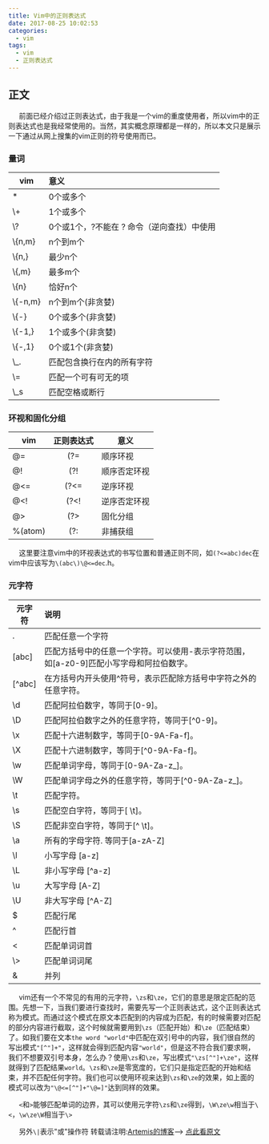 ```yaml
---
title: Vim中的正则表达式
date: 2017-08-25 10:02:53
categories:
  - vim
tags:
  - vim
  - 正则表达式
---
```


## 正文

&ensp;&ensp;&ensp;前面已经介绍过正则表达式，由于我是一个vim的重度使用者，所以vim中的正则表达式也是我经常使用的。当然，其实概念原理都是一样的，所以本文只是展示一下通过从网上搜集的vim正则的符号使用而已。

<!--more-->

### 量词

|   vim  |     意义
|--------|:----------------------
| \*     |  0个或多个
| \\+    |  1个或多个
| \\?     |  0个或1个，\?不能在 ? 命令（逆向查找）中使用
| \\{n,m} |  n个到m个
| \\{n,}  |  最少n个
| \\{,m}  |  最多m个
| \\{n}   |  恰好n个
| \\{-n,m}|  n个到m个(非贪婪)
| \\{-}   |  0个或多个(非贪婪)
| \\{-1,} |  1个或多个(非贪婪)
| \\{-,1} |  0个或1个(非贪婪)
| \\_.    |  匹配包含换行在内的所有字符
| \\=     |  匹配一个可有可无的项
| \\_s    |  匹配空格或断行

### 环视和固化分组

 |  vim        |  正则表达式   |      意义     |
 |-------------|:-------------:|---------------|
 |  \@=        |  (?=          |  顺序环视     |
 |  \@!        |  (?!          |  顺序否定环视 |
 |  \@<=       |  (?<=         |  逆序环视     |
 |  \@<!       |  (?<!         |  逆序否定环视 |
 |  \@>        |  (?>          |  固化分组     |
 |  \%(atom\)  |  (?:          |  非捕获组     |

&ensp;&ensp;&ensp;这里要注意vim中的环视表达式的书写位置和普通正则不同，如`(?<=abc)dec`在vim中应该写为`\(abc\)\@<=dec`.h。

### 元字符

|  元字符 |           说明
|---------|:-------------------------------------------
|  .      |  匹配任意一个字符
|  [abc]  |  匹配方括号中的任意一个字符。可以使用-表示字符范围，如[a-z0-9]匹配小写字母和阿拉伯数字。
|  [^abc] |  在方括号内开头使用^符号，表示匹配除方括号中字符之外的任意字符。
|  \d     |  匹配阿拉伯数字，等同于[0-9]。
|  \D     |  匹配阿拉伯数字之外的任意字符，等同于[^0-9]。
|  \x     |  匹配十六进制数字，等同于[0-9A-Fa-f]。
|  \X     |  匹配十六进制数字，等同于[^0-9A-Fa-f]。
|  \w     |  匹配单词字母，等同于[0-9A-Za-z_]。
|  \W     |  匹配单词字母之外的任意字符，等同于[^0-9A-Za-z_]。
|  \t     |  匹配<TAB>字符。
|  \s     |  匹配空白字符，等同于[ \t]。
|  \S     |  匹配非空白字符，等同于[^ \t]。
|  \a     |  所有的字母字符. 等同于[a-zA-Z]
|  \l     |  小写字母 [a-z]
|  \L     |  非小写字母 [^a-z]
|  \u     |  大写字母 [A-Z]
|  \U     |  非大写字母 [^A-Z]
|  $      |  匹配行尾
|  ^      |  匹配行首
|  \<     |  匹配单词词首
|  \\>     |  匹配单词词尾
|  \&     |  并列

&ensp;&ensp;&ensp;vim还有一个不常见的有用的元字符，`\zs`和`\ze`，它们的意思是限定匹配的范围。先想一下，当我们要进行查找时，需要先写一个正则表达式，这个正则表达式称为模式。而通过这个模式在原文本匹配到的内容成为匹配，有的时候需要对匹配的部分内容进行截取，这个时候就需要用到`\zs`（匹配开始）和`\ze`（匹配结束）了。如我们要在文本`the word "world"`中匹配在双引号中的内容，我们很自然的写出模式`"[^"]+"`，这样就会得到匹配内容`"world"`，但是这不符合我们要求啊，我们不想要双引号本身，怎么办？使用`\zs`和`\ze`，写出模式`"\zs[^"]+\ze"`，这样就得到了匹配结果`world`。`\zs`和`\ze`是零宽度的，它们只是指定匹配的开始和结束，并不匹配任何字符。我们也可以使用环视来达到`\zs`和`\ze`的效果，如上面的模式可以改为`"\@<=[^"]+"\@=]"`达到同样的效果。

&ensp;&ensp;&ensp;`<`和`>`能够匹配单词的边界，其可以使用元字符`\zs`和`\ze`得到，`\W\ze\w`相当于`\<`，`\w\ze\W`相当于`\>`

&ensp;&ensp;&ensp;另外`\|`表示"或"操作符
转载请注明:[Artemis的博客](https://BlasphemyAngels.github.io)--> [点此看原文](https://BlasphemyAngels.github.io/2017/08/25/2017-08-25-vireg/)
